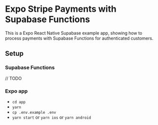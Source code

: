 # Expo Stripe Payments with Supabase Functions

This is a Expo React Native Supabase example app, showing how to process payments with Supabase Functions for authenticated customers.

## Setup

### Supabase Functions

// TODO

### Expo app

- `cd app`
- `yarn`
- `cp .env.example .env`
- `yarn start` or `yarn ios` or `yarn android`
